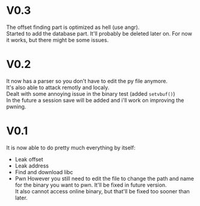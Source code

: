 # V0.3
The offset finding part is optimized as hell (use angr).<br>
Started to add the database part. It'll probably be deleted later on. For now it works, but there might be some issues.


# V0.2
It now has a parser so you don't have to edit the py file anymore. <br>
It's also able to attack remotly and localy.<br>
Dealt with some annoying issue in the binary test (added `setvbuf()`)<br>
In the future a session save will be added and i'll work on improving the pwning.


# V0.1
It is now able to do pretty much everything by itself:
* Leak offset
* Leak address
* Find and download libc
* Pwn
However you still need to edit the file to change the path and name for the binary you want to pwn. It'll be fixed in future version.<br>
It also cannot access online binary, but that'll be fixed too sooner than later.
